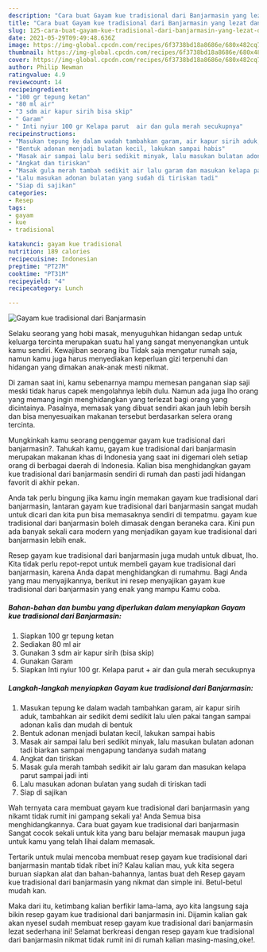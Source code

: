 ```yaml
---
description: "Cara buat Gayam kue tradisional dari Banjarmasin yang lezat dan Mudah Dibuat"
title: "Cara buat Gayam kue tradisional dari Banjarmasin yang lezat dan Mudah Dibuat"
slug: 125-cara-buat-gayam-kue-tradisional-dari-banjarmasin-yang-lezat-dan-mudah-dibuat
date: 2021-05-29T09:49:48.636Z
image: https://img-global.cpcdn.com/recipes/6f3738bd18a8686e/680x482cq70/gayam-kue-tradisional-dari-banjarmasin-foto-resep-utama.jpg
thumbnail: https://img-global.cpcdn.com/recipes/6f3738bd18a8686e/680x482cq70/gayam-kue-tradisional-dari-banjarmasin-foto-resep-utama.jpg
cover: https://img-global.cpcdn.com/recipes/6f3738bd18a8686e/680x482cq70/gayam-kue-tradisional-dari-banjarmasin-foto-resep-utama.jpg
author: Philip Newman
ratingvalue: 4.9
reviewcount: 14
recipeingredient:
- "100 gr tepung ketan"
- "80 ml air"
- "3 sdm air kapur sirih bisa skip"
- " Garam"
- " Inti nyiur 100 gr Kelapa parut  air dan gula merah secukupnya"
recipeinstructions:
- "Masukan tepung ke dalam wadah tambahkan garam, air kapur sirih aduk, tambahkan air sedikit demi sedikit lalu ulen pakai tangan sampai adonan kalis dan mudah di bentuk"
- "Bentuk adonan menjadi bulatan kecil, lakukan sampai habis"
- "Masak air sampai lalu beri sedikit minyak, lalu masukan bulatan adonan tadi biarkan sampai mengapung tandanya sudah matang"
- "Angkat dan tiriskan"
- "Masak gula merah tambah sedikit air lalu garam dan masukan kelapa parut sampai jadi inti"
- "Lalu masukan adonan bulatan yang sudah di tiriskan tadi"
- "Siap di sajikan"
categories:
- Resep
tags:
- gayam
- kue
- tradisional

katakunci: gayam kue tradisional 
nutrition: 189 calories
recipecuisine: Indonesian
preptime: "PT27M"
cooktime: "PT31M"
recipeyield: "4"
recipecategory: Lunch

---
```



![Gayam kue tradisional dari Banjarmasin](https://img-global.cpcdn.com/recipes/6f3738bd18a8686e/680x482cq70/gayam-kue-tradisional-dari-banjarmasin-foto-resep-utama.jpg)

Selaku seorang yang hobi masak, menyuguhkan hidangan sedap untuk keluarga tercinta merupakan suatu hal yang sangat menyenangkan untuk kamu sendiri. Kewajiban seorang ibu Tidak saja mengatur rumah saja, namun kamu juga harus menyediakan keperluan gizi terpenuhi dan hidangan yang dimakan anak-anak mesti nikmat.

Di zaman  saat ini, kamu sebenarnya mampu memesan panganan siap saji meski tidak harus capek mengolahnya lebih dulu. Namun ada juga lho orang yang memang ingin menghidangkan yang terlezat bagi orang yang dicintainya. Pasalnya, memasak yang dibuat sendiri akan jauh lebih bersih dan bisa menyesuaikan makanan tersebut berdasarkan selera orang tercinta. 



Mungkinkah kamu seorang penggemar gayam kue tradisional dari banjarmasin?. Tahukah kamu, gayam kue tradisional dari banjarmasin merupakan makanan khas di Indonesia yang saat ini digemari oleh setiap orang di berbagai daerah di Indonesia. Kalian bisa menghidangkan gayam kue tradisional dari banjarmasin sendiri di rumah dan pasti jadi hidangan favorit di akhir pekan.

Anda tak perlu bingung jika kamu ingin memakan gayam kue tradisional dari banjarmasin, lantaran gayam kue tradisional dari banjarmasin sangat mudah untuk dicari dan kita pun bisa memasaknya sendiri di tempatmu. gayam kue tradisional dari banjarmasin boleh dimasak dengan beraneka cara. Kini pun ada banyak sekali cara modern yang menjadikan gayam kue tradisional dari banjarmasin lebih enak.

Resep gayam kue tradisional dari banjarmasin juga mudah untuk dibuat, lho. Kita tidak perlu repot-repot untuk membeli gayam kue tradisional dari banjarmasin, karena Anda dapat menghidangkan di rumahmu. Bagi Anda yang mau menyajikannya, berikut ini resep menyajikan gayam kue tradisional dari banjarmasin yang enak yang mampu Kamu coba.

<!--inarticleads1-->

##### Bahan-bahan dan bumbu yang diperlukan dalam menyiapkan Gayam kue tradisional dari Banjarmasin:

1. Siapkan 100 gr tepung ketan
1. Sediakan 80 ml air
1. Gunakan 3 sdm air kapur sirih (bisa skip)
1. Gunakan  Garam
1. Siapkan  Inti nyiur 100 gr. Kelapa parut + air dan gula merah secukupnya




<!--inarticleads2-->

##### Langkah-langkah menyiapkan Gayam kue tradisional dari Banjarmasin:

1. Masukan tepung ke dalam wadah tambahkan garam, air kapur sirih aduk, tambahkan air sedikit demi sedikit lalu ulen pakai tangan sampai adonan kalis dan mudah di bentuk
1. Bentuk adonan menjadi bulatan kecil, lakukan sampai habis
1. Masak air sampai lalu beri sedikit minyak, lalu masukan bulatan adonan tadi biarkan sampai mengapung tandanya sudah matang
1. Angkat dan tiriskan
1. Masak gula merah tambah sedikit air lalu garam dan masukan kelapa parut sampai jadi inti
1. Lalu masukan adonan bulatan yang sudah di tiriskan tadi
1. Siap di sajikan




Wah ternyata cara membuat gayam kue tradisional dari banjarmasin yang nikamt tidak rumit ini gampang sekali ya! Anda Semua bisa menghidangkannya. Cara buat gayam kue tradisional dari banjarmasin Sangat cocok sekali untuk kita yang baru belajar memasak maupun juga untuk kamu yang telah lihai dalam memasak.

Tertarik untuk mulai mencoba membuat resep gayam kue tradisional dari banjarmasin mantab tidak ribet ini? Kalau kalian mau, yuk kita segera buruan siapkan alat dan bahan-bahannya, lantas buat deh Resep gayam kue tradisional dari banjarmasin yang nikmat dan simple ini. Betul-betul mudah kan. 

Maka dari itu, ketimbang kalian berfikir lama-lama, ayo kita langsung saja bikin resep gayam kue tradisional dari banjarmasin ini. Dijamin kalian gak akan nyesel sudah membuat resep gayam kue tradisional dari banjarmasin lezat sederhana ini! Selamat berkreasi dengan resep gayam kue tradisional dari banjarmasin nikmat tidak rumit ini di rumah kalian masing-masing,oke!.

